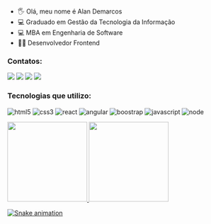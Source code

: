 
- 🖐️ Olá, meu nome é Alan Demarcos
- 💻 Graduado em Gestão da Tecnologia da Informação
- 💻 MBA em Engenharia de Software
- 👨‍💻 Desenvolvedor Frontend

### Contatos:

<div>
<a href="https://instagram.com/alandemarcos" target="_blank"><img src="https://img.shields.io/badge/-Instagram-%23E4405F?style=for-the-badge&logo=instagram&logoColor=white" target="_blank"></a>
<a href = "mailto:alandemarcos.ti@gmail.com"><img src="https://img.shields.io/badge/Gmail-D14836?style=for-the-badge&logo=gmail&logoColor=white" target="_blank"></a>
<a href="https://www.linkedin.com/in/alandemarcos" target="_blank"><img src="https://img.shields.io/badge/-LinkedIn-%230077B5?style=for-the-badge&logo=linkedin&logoColor=white" target="_blank"></a>   
    <a href="https://github.com/alandemarcos">
        <img  src="https://img.shields.io/badge/github-%23100000.svg?&style=for-the-badge&logo=github&logoColor=white&link=mailto:https://github.com/alandemarcos">
    </a>
    </div>
    
### Tecnologias que utilizo:

<div style="display: inline_block">
<img align="center" alt="html5" src="https://img.shields.io/badge/HTML-239120?style=for-the-badge&logo=html5&logoColor=white">
<img align="center" alt="css3" src="https://img.shields.io/badge/CSS3-1572B6?style=for-the-badge&logo=css3&logoColor=white">
<img align="center" alt="react" src="https://img.shields.io/badge/React-20232A?style=for-the-badge&logo=react&logoColor=61DAFB">
<img align="center" alt="angular" src=https://img.shields.io/badge/Angular-DD0031?style=for-the-badge&logo=angular&logoColor=white>
<img align="center" alt="boostrap" src="https://img.shields.io/badge/Bootstrap-563D7C?style=for-the-badge&logo=bootstrap&logoColor=white">
<img align="center" alt="javascript" src="https://img.shields.io/badge/JavaScript-F7DF1E?style=for-the-badge&logo=javascript&logoColor=black">
<img align="center" alt="node" src="https://img.shields.io/badge/Node.js-43853D?style=for-the-badge&logo=node.js&logoColor=white"><p/>
</div>


   
 
<div>
<a href="https://github.com/alandemarcos">
<img height="180em" src="https://github-readme-stats.vercel.app/api?username=alandemarcos&show_icons=true&theme=tokyonight&include_all_commits=true&count_private=true"/>
<img height="180em" src="https://github-readme-stats.vercel.app/api/top-langs/?username=alandemarcos&layout=compact&langs_count=7&theme=tokyonight"/>
</div>

    
  
  ![Snake animation](https://github.com/alandemarcos/alandemarcos/blob/output/github-contribution-grid-snake.svg)
  
